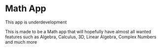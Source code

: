 # Math App

This app is underdevelopment

This is made to be a Math app that will hopefully have almost all wanted features such as Algebra, Calculus, 3D, Linear Algebra, Complex Numbers and much more 
